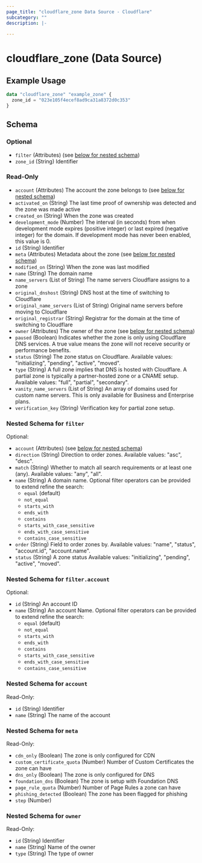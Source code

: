 ```yaml
---
page_title: "cloudflare_zone Data Source - Cloudflare"
subcategory: ""
description: |-
  
---
```


# cloudflare_zone (Data Source)



## Example Usage

```terraform
data "cloudflare_zone" "example_zone" {
  zone_id = "023e105f4ecef8ad9ca31a8372d0c353"
}
```

<!-- schema generated by tfplugindocs -->
## Schema

### Optional

- `filter` (Attributes) (see [below for nested schema](#nestedatt--filter))
- `zone_id` (String) Identifier

### Read-Only

- `account` (Attributes) The account the zone belongs to (see [below for nested schema](#nestedatt--account))
- `activated_on` (String) The last time proof of ownership was detected and the zone was made
active
- `created_on` (String) When the zone was created
- `development_mode` (Number) The interval (in seconds) from when development mode expires
(positive integer) or last expired (negative integer) for the
domain. If development mode has never been enabled, this value is 0.
- `id` (String) Identifier
- `meta` (Attributes) Metadata about the zone (see [below for nested schema](#nestedatt--meta))
- `modified_on` (String) When the zone was last modified
- `name` (String) The domain name
- `name_servers` (List of String) The name servers Cloudflare assigns to a zone
- `original_dnshost` (String) DNS host at the time of switching to Cloudflare
- `original_name_servers` (List of String) Original name servers before moving to Cloudflare
- `original_registrar` (String) Registrar for the domain at the time of switching to Cloudflare
- `owner` (Attributes) The owner of the zone (see [below for nested schema](#nestedatt--owner))
- `paused` (Boolean) Indicates whether the zone is only using Cloudflare DNS services. A
true value means the zone will not receive security or performance
benefits.
- `status` (String) The zone status on Cloudflare.
Available values: "initializing", "pending", "active", "moved".
- `type` (String) A full zone implies that DNS is hosted with Cloudflare. A partial zone is
typically a partner-hosted zone or a CNAME setup.
Available values: "full", "partial", "secondary".
- `vanity_name_servers` (List of String) An array of domains used for custom name servers. This is only available for Business and Enterprise plans.
- `verification_key` (String) Verification key for partial zone setup.

<a id="nestedatt--filter"></a>
### Nested Schema for `filter`

Optional:

- `account` (Attributes) (see [below for nested schema](#nestedatt--filter--account))
- `direction` (String) Direction to order zones.
Available values: "asc", "desc".
- `match` (String) Whether to match all search requirements or at least one (any).
Available values: "any", "all".
- `name` (String) A domain name. Optional filter operators can be provided to extend refine the search:
  * `equal` (default)
  * `not_equal`
  * `starts_with`
  * `ends_with`
  * `contains`
  * `starts_with_case_sensitive`
  * `ends_with_case_sensitive`
  * `contains_case_sensitive`
- `order` (String) Field to order zones by.
Available values: "name", "status", "account.id", "account.name".
- `status` (String) A zone status
Available values: "initializing", "pending", "active", "moved".

<a id="nestedatt--filter--account"></a>
### Nested Schema for `filter.account`

Optional:

- `id` (String) An account ID
- `name` (String) An account Name. Optional filter operators can be provided to extend refine the search:
  * `equal` (default)
  * `not_equal`
  * `starts_with`
  * `ends_with`
  * `contains`
  * `starts_with_case_sensitive`
  * `ends_with_case_sensitive`
  * `contains_case_sensitive`



<a id="nestedatt--account"></a>
### Nested Schema for `account`

Read-Only:

- `id` (String) Identifier
- `name` (String) The name of the account


<a id="nestedatt--meta"></a>
### Nested Schema for `meta`

Read-Only:

- `cdn_only` (Boolean) The zone is only configured for CDN
- `custom_certificate_quota` (Number) Number of Custom Certificates the zone can have
- `dns_only` (Boolean) The zone is only configured for DNS
- `foundation_dns` (Boolean) The zone is setup with Foundation DNS
- `page_rule_quota` (Number) Number of Page Rules a zone can have
- `phishing_detected` (Boolean) The zone has been flagged for phishing
- `step` (Number)


<a id="nestedatt--owner"></a>
### Nested Schema for `owner`

Read-Only:

- `id` (String) Identifier
- `name` (String) Name of the owner
- `type` (String) The type of owner


